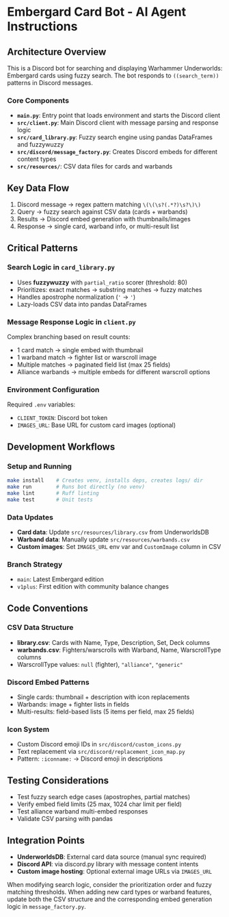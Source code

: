 # Embergard Card Bot - AI Agent Instructions

## Architecture Overview

This is a Discord bot for searching and displaying Warhammer Underworlds: Embergard cards using fuzzy search. The bot responds to `((search_term))` patterns in Discord messages.

### Core Components

- **`main.py`**: Entry point that loads environment and starts the Discord client
- **`src/client.py`**: Main Discord client with message parsing and response logic
- **`src/card_library.py`**: Fuzzy search engine using pandas DataFrames and fuzzywuzzy
- **`src/discord/message_factory.py`**: Creates Discord embeds for different content types
- **`src/resources/`**: CSV data files for cards and warbands

## Key Data Flow

1. Discord message → regex pattern matching `\(\(\s?(.*?)\s?\)\)`
2. Query → fuzzy search against CSV data (cards + warbands)
3. Results → Discord embed generation with thumbnails/images
4. Response → single card, warband info, or multi-result list

## Critical Patterns

### Search Logic in `card_library.py`
- Uses **fuzzywuzzy** with `partial_ratio` scorer (threshold: 80)
- Prioritizes: exact matches → substring matches → fuzzy matches
- Handles apostrophe normalization (`'` → `'`)
- Lazy-loads CSV data into pandas DataFrames

### Message Response Logic in `client.py`
Complex branching based on result counts:
- 1 card match → single embed with thumbnail
- 1 warband match → fighter list or warscroll image
- Multiple matches → paginated field list (max 25 fields)
- Alliance warbands → multiple embeds for different warscroll options

### Environment Configuration
Required `.env` variables:
- `CLIENT_TOKEN`: Discord bot token
- `IMAGES_URL`: Base URL for custom card images (optional)

## Development Workflows

### Setup and Running
```bash
make install    # Creates venv, installs deps, creates logs/ dir
make run        # Runs bot directly (no venv)
make lint       # Ruff linting
make test       # Unit tests
```

### Data Updates
- **Card data**: Update `src/resources/library.csv` from UnderworldsDB
- **Warband data**: Manually update `src/resources/warbands.csv`
- **Custom images**: Set `IMAGES_URL` env var and `CustomImage` column in CSV

### Branch Strategy
- `main`: Latest Embergard edition
- `v1plus`: First edition with community balance changes

## Code Conventions

### CSV Data Structure
- **library.csv**: Cards with Name, Type, Description, Set, Deck columns
- **warbands.csv**: Fighters/warscrolls with Warband, Name, WarscrollType columns
- WarscrollType values: `null` (fighter), `"alliance"`, `"generic"`

### Discord Embed Patterns
- Single cards: thumbnail + description with icon replacements
- Warbands: image + fighter lists in fields
- Multi-results: field-based lists (5 items per field, max 25 fields)

### Icon System
- Custom Discord emoji IDs in `src/discord/custom_icons.py`
- Text replacement via `src/discord/replacement_icon_map.py`
- Pattern: `:iconname:` → Discord emoji in descriptions

## Testing Considerations

- Test fuzzy search edge cases (apostrophes, partial matches)
- Verify embed field limits (25 max, 1024 char limit per field)
- Test alliance warband multi-embed responses
- Validate CSV parsing with pandas

## Integration Points

- **UnderworldsDB**: External card data source (manual sync required)
- **Discord API**: via discord.py library with message content intents
- **Custom image hosting**: Optional external image URLs via `IMAGES_URL`

When modifying search logic, consider the prioritization order and fuzzy matching thresholds. When adding new card types or warband features, update both the CSV structure and the corresponding embed generation logic in `message_factory.py`.